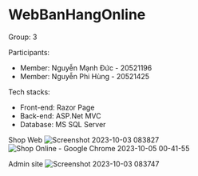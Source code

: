 # WebBanHangOnline
 
Group: 3

Participants:
- Member: Nguyễn Mạnh Đức - 20521196
- Member: Nguyễn Phi Hùng - 20521425


Tech stacks:
- Front-end: Razor Page
- Back-end: ASP.Net MVC
- Database: MS SQL Server

Shop Web
![Screenshot 2023-10-03 083827](https://github.com/Josnht/WebBanHangOnline/assets/105603294/10de0760-5aba-456c-babe-416abce271b4)
![Shop Online - Google Chrome 2023-10-05 00-41-55](https://github.com/Josnht/WebBanHangOnline/assets/105603294/cc585f89-46f5-4610-8c59-c744b2acefeb)

Admin site
![Screenshot 2023-10-03 083747](https://github.com/Josnht/WebBanHangOnline/assets/105603294/bd59efc4-ee4f-4e9a-ab90-2456908a614d)





